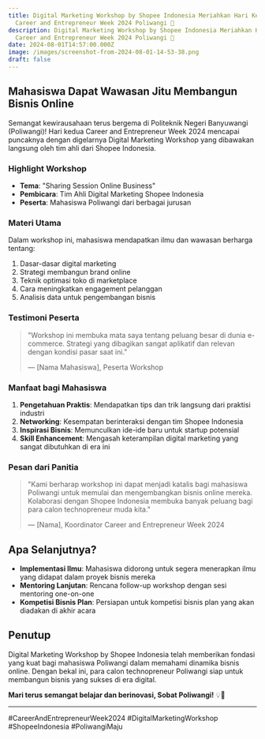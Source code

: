 ```yaml
---
title: Digital Marketing Workshop by Shopee Indonesia Meriahkan Hari Kedua
  Career and Entrepreneur Week 2024 Poliwangi 🚀
description: Digital Marketing Workshop by Shopee Indonesia Meriahkan Hari Kedua
  Career and Entrepreneur Week 2024 Poliwangi 🚀
date: 2024-08-01T14:57:00.000Z
image: /images/screenshot-from-2024-08-01-14-53-38.png
draft: false
---
```

## Mahasiswa Dapat Wawasan Jitu Membangun Bisnis Online

Semangat kewirausahaan terus bergema di Politeknik Negeri Banyuwangi (Poliwangi)! Hari kedua Career and Entrepreneur Week 2024 mencapai puncaknya dengan digelarnya Digital Marketing Workshop yang dibawakan langsung oleh tim ahli dari Shopee Indonesia.

### Highlight Workshop

- **Tema**: "Sharing Session Online Business"
- **Pembicara**: Tim Ahli Digital Marketing Shopee Indonesia
- **Peserta**: Mahasiswa Poliwangi dari berbagai jurusan

### Materi Utama

Dalam workshop ini, mahasiswa mendapatkan ilmu dan wawasan berharga tentang:

1. Dasar-dasar digital marketing
2. Strategi membangun brand online
3. Teknik optimasi toko di marketplace
4. Cara meningkatkan engagement pelanggan
5. Analisis data untuk pengembangan bisnis

### Testimoni Peserta

> "Workshop ini membuka mata saya tentang peluang besar di dunia e-commerce. Strategi yang dibagikan sangat aplikatif dan relevan dengan kondisi pasar saat ini."
> 
> — [Nama Mahasiswa], Peserta Workshop

### Manfaat bagi Mahasiswa

1. **Pengetahuan Praktis**: Mendapatkan tips dan trik langsung dari praktisi industri
2. **Networking**: Kesempatan berinteraksi dengan tim Shopee Indonesia
3. **Inspirasi Bisnis**: Memunculkan ide-ide baru untuk startup potensial
4. **Skill Enhancement**: Mengasah keterampilan digital marketing yang sangat dibutuhkan di era ini

### Pesan dari Panitia

> "Kami berharap workshop ini dapat menjadi katalis bagi mahasiswa Poliwangi untuk memulai dan mengembangkan bisnis online mereka. Kolaborasi dengan Shopee Indonesia membuka banyak peluang bagi para calon technopreneur muda kita."
>
> — [Nama], Koordinator Career and Entrepreneur Week 2024

## Apa Selanjutnya?

- **Implementasi Ilmu**: Mahasiswa didorong untuk segera menerapkan ilmu yang didapat dalam proyek bisnis mereka
- **Mentoring Lanjutan**: Rencana follow-up workshop dengan sesi mentoring one-on-one
- **Kompetisi Bisnis Plan**: Persiapan untuk kompetisi bisnis plan yang akan diadakan di akhir acara

## Penutup

Digital Marketing Workshop by Shopee Indonesia telah memberikan fondasi yang kuat bagi mahasiswa Poliwangi dalam memahami dinamika bisnis online. Dengan bekal ini, para calon technopreneur Poliwangi siap untuk membangun bisnis yang sukses di era digital.

**Mari terus semangat belajar dan berinovasi, Sobat Poliwangi!** 💡💪

---

#CareerAndEntrepreneurWeek2024 #DigitalMarketingWorkshop #ShopeeIndonesia #PoliwangiMaju
